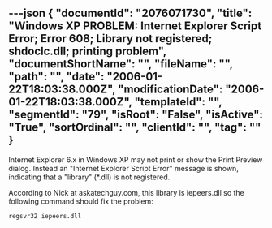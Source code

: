 ---json
{
  "documentId": "2076071730",
  "title": "Windows XP PROBLEM: Internet Explorer Script Error; Error 608; Library not registered; shdoclc.dll; printing problem",
  "documentShortName": "",
  "fileName": "",
  "path": "",
  "date": "2006-01-22T18:03:38.000Z",
  "modificationDate": "2006-01-22T18:03:38.000Z",
  "templateId": "",
  "segmentId": "79",
  "isRoot": "False",
  "isActive": "True",
  "sortOrdinal": "",
  "clientId": "",
  "tag": ""
}
---

Internet Explorer 6.x in Windows XP may not print or show the Print Preview dialog. Instead an &quot;Internet Explorer Script Error&quot; message is shown, indicating that a &quot;library&quot; (*.dll) is not registered.

According to Nick at askatechguy.com, this library is iepeers.dll so the following command should fix the problem:

    regsvr32 iepeers.dll

